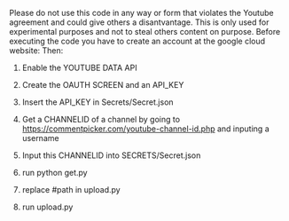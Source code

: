 Please do not use this code in any way or form that violates the Youtube agreement and could give others a disantvantage. This is only used for experimental purposes and not to steal others content on purpose.
Before executing the code you have to create an account at the google cloud website:
Then:

1. Enable the YOUTUBE DATA API

2. Create the OAUTH SCREEN and an API_KEY

3. Insert the API_KEY in Secrets/Secret.json

4. Get a CHANNELID of a channel by going to https://commentpicker.com/youtube-channel-id.php and inputing a username

5. Input this CHANNELID into SECRETS/Secret.json

6. run python get.py

7. replace #path in upload.py

8. run upload.py
